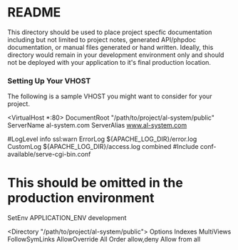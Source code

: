 README
======

This directory should be used to place project specfic documentation including
but not limited to project notes, generated API/phpdoc documentation, or
manual files generated or hand written.  Ideally, this directory would remain
in your development environment only and should not be deployed with your
application to it's final production location.


### Setting Up Your VHOST

The following is a sample VHOST you might want to consider for your project.

<VirtualHost *:80>
   DocumentRoot "/path/to/project/al-system/public"
   ServerName al-system.com
   ServerAlias www.al-system.com
   
   #LogLevel info ssl:warn
   ErrorLog ${APACHE_LOG_DIR}/error.log
   CustomLog ${APACHE_LOG_DIR}/access.log combined
   #Include conf-available/serve-cgi-bin.conf

   # This should be omitted in the production environment
   SetEnv APPLICATION_ENV development

   <Directory "/path/to/project/al-system/public">
       Options Indexes MultiViews FollowSymLinks
       AllowOverride All
       Order allow,deny
       Allow from all
   </Directory>

</VirtualHost>
